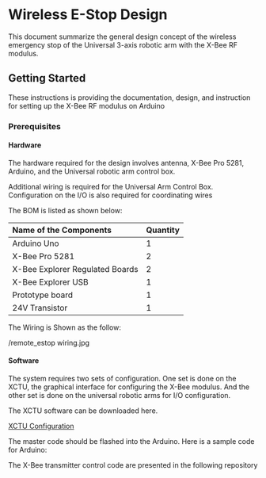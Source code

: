 # Wireless E-Stop Design

This document summarize the general design concept of the wireless emergency stop of the Universal 3-axis robotic arm with the X-Bee RF modulus.

## Getting Started

These instructions is providing the documentation, design, and instruction for setting up the X-Bee RF modulus on Arduino

### Prerequisites
#### Hardware

The hardware required for the design involves antenna, X-Bee Pro 5281, Arduino, and the Universal robotic arm control box.

Additional wiring is required for the Universal Arm Control Box. Configuration on the I/O is also required for coordinating wires

The BOM is listed as shown below:

| Name of the Components     | Quantity|
| :------------- | :------------- |
| Arduino Uno                                      | 1       |
| X-Bee Pro 5281                                  | 2       |
| X-Bee Explorer Regulated Boards      | 2       |
| X-Bee Explorer USB                            | 1       |
| Prototype board                                 | 1       |
| 24V Transistor                                     | 1       |

The Wiring is Shown as the follow:

/remote_estop wiring.jpg

#### Software

The system requires two sets of configuration. One set is done on the XCTU, the graphical interface for configuring the X-Bee modulus. And the other set is done on the universal robotic arms for I/O configuration.

The XCTU software can be downloaded here. 

[XCTU Configuration](https://www.digi.com/products/embedded-systems/digi-xbee/digi-xbee-tools/xctu)

The master code should be flashed into the Arduino. Here is a sample code for Arduino:

The X-Bee transmitter control code are presented in the following repository
